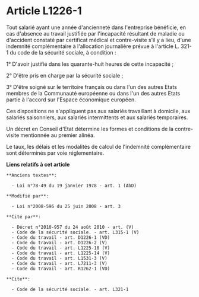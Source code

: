 # Article L1226-1

Tout salarié ayant une année d'ancienneté dans l'entreprise bénéficie, en cas d'absence au travail justifiée par l'incapacité
résultant de maladie ou d'accident constaté par certificat médical et contre-visite s'il y a lieu, d'une indemnité
complémentaire à l'allocation journalière prévue à l'article L. 321-1 du code de la sécurité sociale, à condition : 

1° D'avoir justifié dans les quarante-huit heures de cette incapacité ; 

2° D'être pris en charge par la sécurité sociale ; 

3° D'être soigné sur le territoire français ou dans l'un des autres Etats membres de la Communauté européenne ou dans l'un
des autres Etats partie à l'accord sur l'Espace économique européen. 

Ces dispositions ne s'appliquent pas aux salariés travaillant à domicile, aux salariés saisonniers, aux salariés
intermittents et aux salariés temporaires. 

Un décret en Conseil d'Etat détermine les formes et conditions de la contre-visite mentionnée au premier alinéa. 

Le taux, les délais et les modalités de calcul de l'indemnité complémentaire sont déterminés par voie réglementaire.

**Liens relatifs à cet article**

	**Anciens textes**:

	  - Loi n°78-49 du 19 janvier 1978 - art. 1 (AbD)

	**Modifié par**:

	  - Loi n°2008-596 du 25 juin 2008 - art. 3

	**Cité par**:

	  - Décret n°2010-957 du 24 août 2010 - art. (V)
	  - Code de la sécurité sociale. - art. L315-1 (V)
	  - Code du travail - art. D1226-1 (VD)
	  - Code du travail - art. D1226-2 (V)
	  - Code du travail - art. L1225-10 (V)
	  - Code du travail - art. L1225-14 (V)
	  - Code du travail - art. L1531-3 (V)
	  - Code du travail - art. L7211-3 (V)
	  - Code du travail - art. R1262-1 (VD)

	**Cite**:

	  - Code de la sécurité sociale. - art. L321-1
